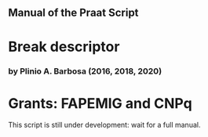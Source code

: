 ## Manual of the Praat Script
# Break descriptor
### by Plinio A. Barbosa (2016, 2018, 2020)
# Grants: FAPEMIG and CNPq

This script is still under development: wait for a full manual.

